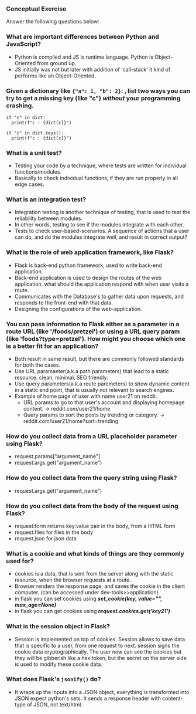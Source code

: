 ### Conceptual Exercise

Answer the following questions below:
### What are important differences between Python and JavaScript?
- Python is compiled and JS is runtime language. Python is Object-Oriented from ground up.
- JS initially was not but later with addition of 'call-stack' it kind of performs like an Object-Oriented.

### Given a dictionary like ``{"a": 1, "b": 2}``: , list two ways you can try to get a missing key (like "c") *without* your programming crashing.
```
if "c" in dict:
  print(f"c : {dict[c]}")
```
```
if "c" in dict.keys():
  print(f"c : {dict[c]}")
```

### What is a unit test?
- Testing your code by a technique, where tests are written for individual functions/modules.
- Basically to check individual functions, if they are run properly in all edge cases.


### What is an integration test?
- Integration testing is another technique of testing, that is used to test the reliability between modules.
- In other words, testing to see if the modules integrate with each other.
- Tests to check user-based-scenarios. A sequence of actions that a user can do, and do the modules integrate well, and result in correct output?


### What is the role of web application framework, like Flask?
- Flask is back-end python framework, used to write back-end application.
- Back-end application is used to design the routes of the web application, what should the application respond with when user visits a route.
- Communicates with the Database's to gather data upon requests, and responds to the front-end with that data.
- Designing the configurations of the web-application.


### You can pass information to Flask either as a parameter in a route URL (like '/foods/pretzel') or using a URL query param (like 'foods?type=pretzel'). How might you choose which one is a better fit for an application?
- Both result in same result, but there are commonly followed standards for both the cases.
- Use URL paramaeter(a.k.a path parameters) that lead to a static resource. clean, minimal, SEO friendly.
- Use query parameters(a.k.a route paremeters) to show dynamic content in a static end point, that is usually not relevant to search engines.
- Example of home page of user with name user21 on reddit.
  - URL params to go to that user's account and displaying homepage content. -> reddit.com/user21/home
  - Query params to sort the posts by trending or category. -> reddit.com/user21/home?sort=trending


### How do you collect data from a URL placeholder parameter using Flask?
- request.params["argument_name"]
- request.args.get("argument_name") 


### How do you collect data from the query string using Flask?
- request.args.get("argument_name")


### How do you collect data from the body of the request using Flask?
- request.form returns key:value pair in the body, from a HTML form
- request.files for files in the body 
- request.json for json data


### What is a cookie and what kinds of things are they commonly used for?
- cookies is a data, that is sent from the server along with the static resource, when the browser requests at a route.
- Browser renders the response page, and saves the cookie in the client computer. (can be accessed under dev-tools>>application)
- in flask you can set cookies using ***set_cookie(key, value="", max_age=None)***
- in flask you can get cookies using ***request.cookies.get('key21')***


### What is the session object in Flask?
- Session is implemented on top of cookies. Session allows to save data that is specific to a user, from one request to next. session signs the cookie data cryptographically. The user now can see the cookies but they will be gibberish like a hex token, but the secret on the server side is used to modify these cookie data.


### What does Flask's `jsonify()` do?
- It wraps up the inputs into a JSON object, everything is transformed into JSON expect python's sets. It sends a response header with content-type of JSON, not text/html.
